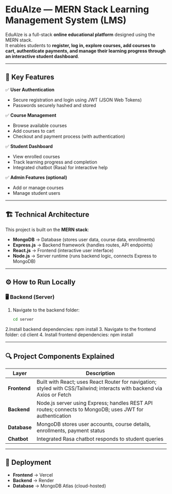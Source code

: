 # EduAlze — MERN Stack Learning Management System (LMS)

EduAlze is a full-stack **online educational platform** designed using the MERN stack.  
It enables students to **register, log in, explore courses, add courses to cart, authenticate payments, and manage their learning progress through an interactive student dashboard**.

---

## 🌟 Key Features

✅ **User Authentication**  
- Secure registration and login using JWT (JSON Web Tokens)  
- Passwords securely hashed and stored  

✅ **Course Management**  
- Browse available courses  
- Add courses to cart  
- Checkout and payment process (with authentication)  

✅ **Student Dashboard**  
- View enrolled courses  
- Track learning progress and completion  
- Integrated chatbot (Rasa) for interactive help

✅ **Admin Features (optional)**  
- Add or manage courses  
- Manage student users

---

## 🏗️ Technical Architecture

This project is built on the **MERN stack**:  
- **MongoDB** → Database (stores user data, course data, enrollments)  
- **Express.js** → Backend framework (handles routes, API endpoints)  
- **React.js** → Frontend (interactive user interface)  
- **Node.js** → Server runtime (runs backend logic, connects Express to MongoDB)

---

## ⚙️ How to Run Locally

### 🖥️ Backend (Server)
1. Navigate to the backend folder:
   ```bash
   cd server
2.Install backend dependencies:
npm install
3. Navigate to the frontend folder:
cd client
4. Install frontend dependencies:
npm install

---

## 🔍 Project Components Explained

| Layer         | Description                                                            |
|--------------|------------------------------------------------------------------------|
| **Frontend** | Built with React; uses React Router for navigation; styled with CSS/Tailwind; interacts with backend via Axios or Fetch |
| **Backend**  | Node.js server using Express; handles REST API routes; connects to MongoDB; uses JWT for authentication |
| **Database** | MongoDB stores user accounts, course details, enrollments, payment status |
| **Chatbot**  | Integrated Rasa chatbot responds to student queries |


---

## 🚀 Deployment 
- **Frontend** → Vercel
- **Backend** → Render
- **Database** → MongoDB Atlas (cloud-hosted)




